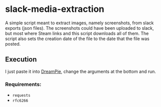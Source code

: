 # slack-media-extraction
A simple script meant to extract images, namely screenshots, from slack exports (json files).
The screenshots could have been uploaded to slack, but most where Steam links and this script downloads all of them.
The script also sets the creation date of the file to the date that the file was posted.

## Execution
I just paste it into [DreamPie](https://www.google.com/url?sa=t&rct=j&q=&esrc=s&source=web&cd=1&cad=rja&uact=8&ved=0ahUKEwijlJ_qh5DaAhVSWsAKHciMAIkQFggoMAA&url=http%3A%2F%2Fwww.dreampie.org%2F&usg=AOvVaw2IoJEmZ71rNOyQV1nOb1O1), change the arguments at the bottom and run.

### Requirements:
  * `requests`
  * `rfc6266`
